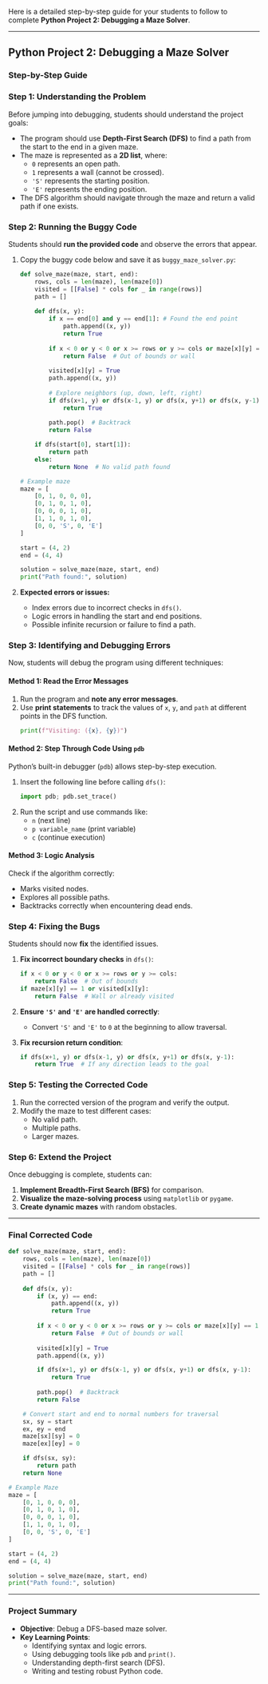 Here is a detailed step-by-step guide for your students to follow to complete **Python Project 2: Debugging a Maze Solver**.

---

## **Python Project 2: Debugging a Maze Solver**
### **Step-by-Step Guide**

### **Step 1: Understanding the Problem**
Before jumping into debugging, students should understand the project goals:
- The program should use **Depth-First Search (DFS)** to find a path from the start to the end in a given maze.
- The maze is represented as a **2D list**, where:
  - `0` represents an open path.
  - `1` represents a wall (cannot be crossed).
  - `'S'` represents the starting position.
  - `'E'` represents the ending position.
- The DFS algorithm should navigate through the maze and return a valid path if one exists.

### **Step 2: Running the Buggy Code**
Students should **run the provided code** and observe the errors that appear.

1. Copy the buggy code below and save it as `buggy_maze_solver.py`:
   ```python
   def solve_maze(maze, start, end):
       rows, cols = len(maze), len(maze[0])
       visited = [[False] * cols for _ in range(rows)]
       path = []
       
       def dfs(x, y):
           if x == end[0] and y == end[1]: # Found the end point
               path.append((x, y))
               return True
           
           if x < 0 or y < 0 or x >= rows or y >= cols or maze[x][y] == 1 or visited[x][y]:
               return False  # Out of bounds or wall
           
           visited[x][y] = True
           path.append((x, y))
           
           # Explore neighbors (up, down, left, right)
           if dfs(x+1, y) or dfs(x-1, y) or dfs(x, y+1) or dfs(x, y-1):
               return True
           
           path.pop()  # Backtrack
           return False

       if dfs(start[0], start[1]):
           return path
       else:
           return None  # No valid path found

   # Example maze
   maze = [
       [0, 1, 0, 0, 0],
       [0, 1, 0, 1, 0],
       [0, 0, 0, 1, 0],
       [1, 1, 0, 1, 0],
       [0, 0, 'S', 0, 'E']
   ]

   start = (4, 2)
   end = (4, 4)

   solution = solve_maze(maze, start, end)
   print("Path found:", solution)
   ```

2. **Expected errors or issues:**
   - Index errors due to incorrect checks in `dfs()`.
   - Logic errors in handling the start and end positions.
   - Possible infinite recursion or failure to find a path.

### **Step 3: Identifying and Debugging Errors**
Now, students will debug the program using different techniques:

#### **Method 1: Read the Error Messages**
1. Run the program and **note any error messages**.
2. Use **print statements** to track the values of `x`, `y`, and `path` at different points in the DFS function.
   ```python
   print(f"Visiting: ({x}, {y})")
   ```

#### **Method 2: Step Through Code Using `pdb`**
Python’s built-in debugger (`pdb`) allows step-by-step execution.

1. Insert the following line before calling `dfs()`:
   ```python
   import pdb; pdb.set_trace()
   ```
2. Run the script and use commands like:
   - `n` (next line)
   - `p variable_name` (print variable)
   - `c` (continue execution)

#### **Method 3: Logic Analysis**
Check if the algorithm correctly:
- Marks visited nodes.
- Explores all possible paths.
- Backtracks correctly when encountering dead ends.

### **Step 4: Fixing the Bugs**
Students should now **fix** the identified issues.

1. **Fix incorrect boundary checks** in `dfs()`:
   ```python
   if x < 0 or y < 0 or x >= rows or y >= cols:
       return False  # Out of bounds
   if maze[x][y] == 1 or visited[x][y]:
       return False  # Wall or already visited
   ```

2. **Ensure `'S'` and `'E'` are handled correctly**:
   - Convert `'S'` and `'E'` to `0` at the beginning to allow traversal.

3. **Fix recursion return condition**:
   ```python
   if dfs(x+1, y) or dfs(x-1, y) or dfs(x, y+1) or dfs(x, y-1):
       return True  # If any direction leads to the goal
   ```

### **Step 5: Testing the Corrected Code**
1. Run the corrected version of the program and verify the output.
2. Modify the maze to test different cases:
   - No valid path.
   - Multiple paths.
   - Larger mazes.

### **Step 6: Extend the Project**
Once debugging is complete, students can:
1. **Implement Breadth-First Search (BFS)** for comparison.
2. **Visualize the maze-solving process** using `matplotlib` or `pygame`.
3. **Create dynamic mazes** with random obstacles.

---

### **Final Corrected Code**
```python
def solve_maze(maze, start, end):
    rows, cols = len(maze), len(maze[0])
    visited = [[False] * cols for _ in range(rows)]
    path = []
    
    def dfs(x, y):
        if (x, y) == end:
            path.append((x, y))
            return True
        
        if x < 0 or y < 0 or x >= rows or y >= cols or maze[x][y] == 1 or visited[x][y]:
            return False  # Out of bounds or wall
        
        visited[x][y] = True
        path.append((x, y))

        if dfs(x+1, y) or dfs(x-1, y) or dfs(x, y+1) or dfs(x, y-1):
            return True
        
        path.pop()  # Backtrack
        return False

    # Convert start and end to normal numbers for traversal
    sx, sy = start
    ex, ey = end
    maze[sx][sy] = 0
    maze[ex][ey] = 0

    if dfs(sx, sy):
        return path
    return None

# Example Maze
maze = [
    [0, 1, 0, 0, 0],
    [0, 1, 0, 1, 0],
    [0, 0, 0, 1, 0],
    [1, 1, 0, 1, 0],
    [0, 0, 'S', 0, 'E']
]

start = (4, 2)
end = (4, 4)

solution = solve_maze(maze, start, end)
print("Path found:", solution)
```

---

### **Project Summary**
- **Objective**: Debug a DFS-based maze solver.
- **Key Learning Points**:
  - Identifying syntax and logic errors.
  - Using debugging tools like `pdb` and `print()`.
  - Understanding depth-first search (DFS).
  - Writing and testing robust Python code.